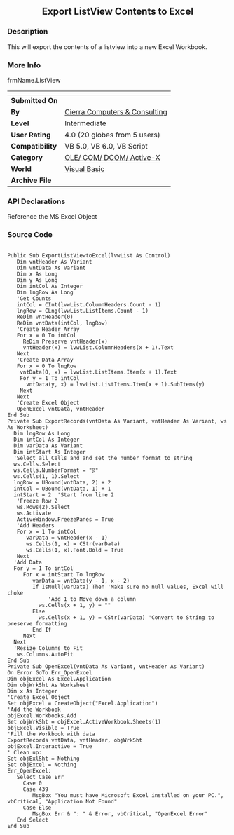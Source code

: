 ﻿<div align="center">

## Export ListView Contents to Excel


</div>

### Description

This will export the contents of a listview into a new Excel Workbook.
 
### More Info
 
frmName.ListView


<span>             |<span>
---                |---
**Submitted On**   |
**By**             |[Cierra Computers & Consulting](https://github.com/Planet-Source-Code/PSCIndex/blob/master/ByAuthor/cierra-computers-consulting.md)
**Level**          |Intermediate
**User Rating**    |4.0 (20 globes from 5 users)
**Compatibility**  |VB 5\.0, VB 6\.0, VB Script
**Category**       |[OLE/ COM/ DCOM/ Active\-X](https://github.com/Planet-Source-Code/PSCIndex/blob/master/ByCategory/ole-com-dcom-active-x__1-29.md)
**World**          |[Visual Basic](https://github.com/Planet-Source-Code/PSCIndex/blob/master/ByWorld/visual-basic.md)
**Archive File**   |[](https://github.com/Planet-Source-Code/cierra-computers-consulting-export-listview-contents-to-excel__1-6347/archive/master.zip)

### API Declarations

Reference the MS Excel Object


### Source Code

```

Public Sub ExportListViewtoExcel(lvwList As Control)
   Dim vntHeader As Variant
   Dim vntData As Variant
   Dim x As Long
   Dim y As Long
   Dim intCol As Integer
   Dim lngRow As Long
   'Get Counts
   intCol = CInt(lvwList.ColumnHeaders.Count - 1)
   lngRow = CLng(lvwList.ListItems.Count - 1)
   ReDim vntHeader(0)
   ReDim vntData(intCol, lngRow)
   'Create Header Array
   For x = 0 To intCol
     ReDim Preserve vntHeader(x)
     vntHeader(x) = lvwList.ColumnHeaders(x + 1).Text
   Next
   'Create Data Array
   For x = 0 To lngRow
    vntData(0, x) = lvwList.ListItems.Item(x + 1).Text
    For y = 1 To intCol
      vntData(y, x) = lvwList.ListItems.Item(x + 1).SubItems(y)
    Next
   Next
   'Create Excel Object
   OpenExcel vntData, vntHeader
End Sub
Private Sub ExportRecords(vntData As Variant, vntHeader As Variant, ws As Worksheet)
  Dim lngRow As Long
  Dim intCol As Integer
  Dim varData As Variant
  Dim intStart As Integer
  'Select all Cells and and set the number format to string
  ws.Cells.Select
  ws.Cells.NumberFormat = "@"
  ws.Cells(1, 1).Select
  lngRow = UBound(vntData, 2) + 2
  intCol = UBound(vntData, 1) + 1
  intStart = 2  'Start from line 2
   'Freeze Row 2
   ws.Rows(2).Select
   ws.Activate
   ActiveWindow.FreezePanes = True
   'Add Headers
   For x = 1 To intCol
      varData = vntHeader(x - 1)
      ws.Cells(1, x) = CStr(varData)
      ws.Cells(1, x).Font.Bold = True
   Next
  'Add Data
  For y = 1 To intCol
     For x = intStart To lngRow
        varData = vntData(y - 1, x - 2)
        If IsNull(varData) Then 'Make sure no null values, Excel will choke
             'Add 1 to Move down a column
          ws.Cells(x + 1, y) = ""
        Else
          ws.Cells(x + 1, y) = CStr(varData) 'Convert to String to preserve formatting
        End If
     Next
  Next
  'Resize Columns to Fit
   ws.Columns.AutoFit
End Sub
Private Sub OpenExcel(vntData As Variant, vntHeader As Variant)
On Error GoTo Err_OpenExcel
Dim objExcel As Excel.Application
Dim objWrkSht As Worksheet
Dim x As Integer
'Create Excel Object
Set objExcel = CreateObject("Excel.Application")
'Add the Workbook
objExcel.Workbooks.Add
Set objWrkSht = objExcel.ActiveWorkbook.Sheets(1)
objExcel.Visible = True
'Fill the Workbook with data
ExportRecords vntData, vntHeader, objWrkSht
objExcel.Interactive = True
' Clean up:
Set objExlSht = Nothing
Set objExcel = Nothing
Err_OpenExcel:
   Select Case Err
     Case 0
     Case 439
        MsgBox "You must have Microsoft Excel installed on your PC.", vbCritical, "Application Not Found"
     Case Else
        MsgBox Err & ": " & Error, vbCritical, "OpenExcel Error"
   End Select
End Sub
```

